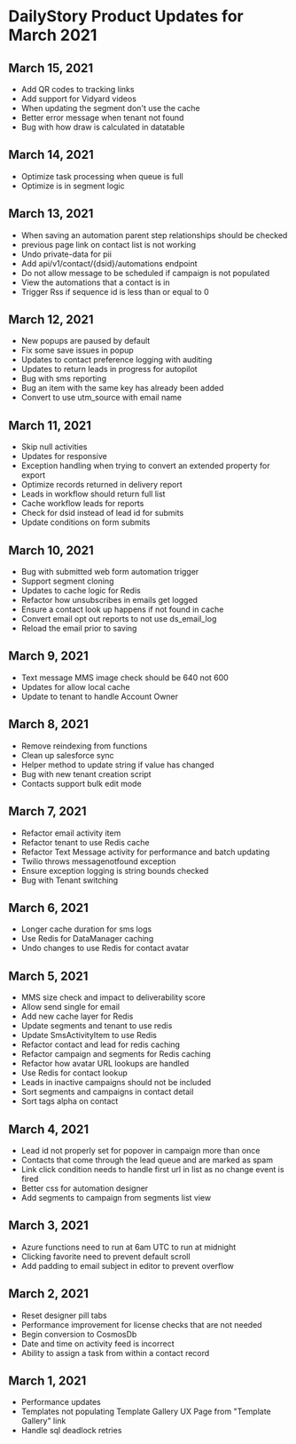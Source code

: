 # DailyStory Product Updates for March 2021
## March 15, 2021
* Add QR codes to tracking links
* Add support for Vidyard videos
* When updating the segment don't use the cache
* Better error message when tenant not found
* Bug with how draw is calculated in datatable
 
## March 14, 2021
* Optimize task processing when queue is full
* Optimize is in segment logic

## March 13, 2021
* When saving an automation parent step relationships should be checked
* previous page link on contact list is not working
* Undo private-data for pii
* Add api/v1/contact/{dsid}/automations endpoint
* Do not allow message to be scheduled if campaign is not populated
* View the automations that a contact is in
* Trigger Rss if sequence id is less than or equal to 0

## March 12, 2021
* New popups are paused by default
* Fix some save issues in popup
* Updates to contact preference logging with auditing
* Updates to return leads in progress for autopilot
* Bug with sms reporting
* Bug an item with the same key has already been added
* Convert to use utm_source with email name

## March 11, 2021
* Skip null activities
* Updates for responsive
* Exception handling when trying to convert an extended property for export
* Optimize records returned in delivery report
* Leads in workflow should return full list
* Cache workflow leads for reports
* Check for dsid instead of lead id for submits
* Update conditions on form submits

## March 10, 2021
* Bug with submitted web form automation trigger
* Support segment cloning
* Updates to cache logic for Redis
* Refactor how unsubscribes in emails get logged
* Ensure a contact look up happens if not found in cache
* Convert email opt out reports to not use ds_email_log
* Reload the email prior to saving

## March 9, 2021
* Text message MMS image check should be 640 not 600
* Updates for allow local cache
* Update to tenant to handle Account Owner

## March 8, 2021
* Remove reindexing from functions
* Clean up salesforce sync
* Helper method to update string if value has changed
* Bug with new tenant creation script
* Contacts support bulk edit mode

## March 7, 2021
* Refactor email activity item
* Refactor tenant to use Redis cache
* Refactor Text Message activity for performance and batch updating
* Twilio throws messagenotfound exception
* Ensure exception logging is string bounds checked
* Bug with Tenant switching

## March 6, 2021
* Longer cache duration for sms logs
* Use Redis for DataManager caching
* Undo changes to use Redis for contact avatar

## March 5, 2021
* MMS size check and impact to deliverability score
* Allow send single for email
* Add new cache layer for Redis
* Update segments and tenant to use redis
* Update SmsActivityItem to use Redis
* Refactor contact and lead for redis caching
* Refactor campaign and segments for Redis caching
* Refactor how avatar URL lookups are handled
* Use Redis for contact lookup
* Leads in inactive campaigns should not be included
* Sort segments and campaigns in contact detail
* Sort tags alpha on contact

## March 4, 2021
* Lead id not properly set for popover in campaign more than once
* Contacts that come through the lead queue and are marked as spam
* Link click condition needs to handle first url in list as no change event is fired
* Better css for automation designer
* Add segments to campaign from segments list view

## March 3, 2021
* Azure functions need to run at 6am UTC to run at midnight
* Clicking favorite need to prevent default scroll
* Add padding to email subject in editor to prevent overflow

## March 2, 2021
* Reset designer pill tabs
* Performance improvement for license checks that are not needed
* Begin conversion to CosmosDb
* Date and time on activity feed is incorrect
* Ability to assign a task from within a contact record

## March 1, 2021
* Performance updates
* Templates not populating Template Gallery UX Page from "Template Gallery" link
* Handle sql deadlock retries
